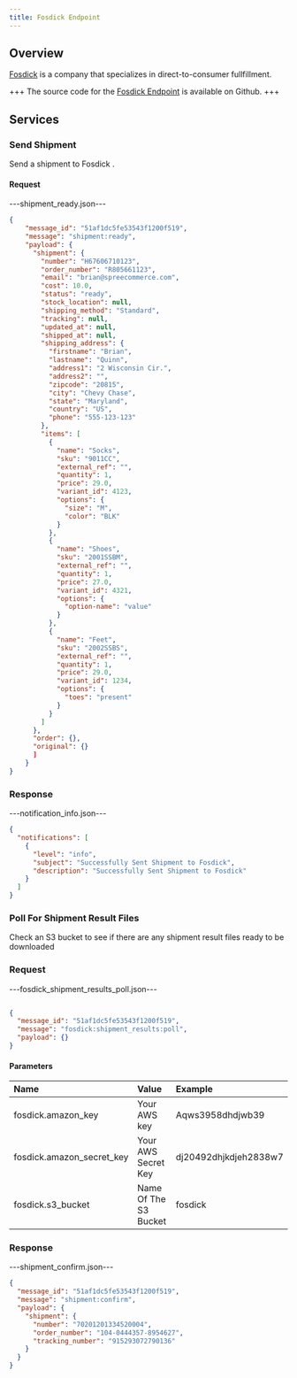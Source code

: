```yaml
---
title: Fosdick Endpoint
---
```


## Overview

[Fosdick](http://www.fosdickfulfillment.com/) is a company that specializes in direct-to-consumer fullfillment.

+++
The source code for the [Fosdick Endpoint](https://github.com/spree/fosdick_endpoint/) is available on Github.
+++

## Services

### Send Shipment

Send a shipment to Fosdick .

#### Request

---shipment_ready.json---
```json
{
    "message_id": "51af1dc5fe53543f1200f519",
    "message": "shipment:ready",
    "payload": {
      "shipment": {
        "number": "H67606710123",
        "order_number": "R805661123",
        "email": "brian@spreecommerce.com",
        "cost": 10.0,
        "status": "ready",
        "stock_location": null,
        "shipping_method": "Standard",
        "tracking": null,
        "updated_at": null,
        "shipped_at": null,
        "shipping_address": {
          "firstname": "Brian",
          "lastname": "Quinn",
          "address1": "2 Wisconsin Cir.",
          "address2": "",
          "zipcode": "20815",
          "city": "Chevy Chase",
          "state": "Maryland",
          "country": "US",
          "phone": "555-123-123"
        },
        "items": [
          {
            "name": "Socks",
            "sku": "9011CC",
            "external_ref": "",
            "quantity": 1,
            "price": 29.0,
            "variant_id": 4123,
            "options": {
              "size": "M",
              "color": "BLK"
            }
          },
          {
            "name": "Shoes",
            "sku": "2001SSBM",
            "external_ref": "",
            "quantity": 1,
            "price": 27.0,
            "variant_id": 4321,
            "options": {
              "option-name": "value"
            }
          },
          {
            "name": "Feet",
            "sku": "2002SSBS",
            "external_ref": "",
            "quantity": 1,
            "price": 29.0,
            "variant_id": 1234,
            "options": {
              "toes": "present"
            }
          }
        ]
      },
      "order": {},
      "original": {}
      ]
    }
}
```

### Response

---notification_info.json---

```json
{
  "notifications": [
    {
      "level": "info",
      "subject": "Successfully Sent Shipment to Fosdick",
      "description": "Successfully Sent Shipment to Fosdick"
    }
  ]
}
```

### Poll For Shipment Result Files

Check an S3 bucket to see if there are any shipment result files ready to be downloaded

### Request

---fosdick_shipment_results_poll.json---
```json

{
  "message_id": "51af1dc5fe53543f1200f519",
  "message": "fosdick:shipment_results:poll",
  "payload": {}
}
```

#### Parameters

| Name | Value | Example |
| :----| :-----| :------ |
| fosdick.amazon_key | Your AWS key | Aqws3958dhdjwb39 |
| fosdick.amazon_secret_key | Your AWS Secret Key | dj20492dhjkdjeh2838w7 |
| fosdick.s3_bucket | Name Of The S3 Bucket | fosdick |

### Response

---shipment_confirm.json---
```json
{
  "message_id": "51af1dc5fe53543f1200f519",
  "message": "shipment:confirm",
  "payload": {
    "shipment": {
      "number": "70201201334520004",
      "order_number": "104-0444357-8954627",
      "tracking_number": "915293072790136"
    }
  }
}
```